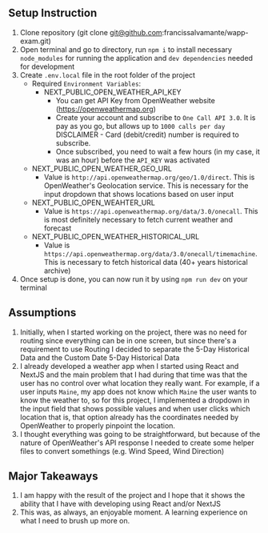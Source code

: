 ## Setup Instruction

1. Clone repository (git clone git@github.com:francissalvamante/wapp-exam.git)
2. Open terminal and go to directory, run `npm i` to install necessary `node_modules` for running the application and `dev dependencies` needed for development
3. Create `.env.local` file in the root folder of the project
   - Required `Environment Variables`:
     - NEXT_PUBLIC_OPEN_WEATHER_API_KEY
       - You can get API Key from OpenWeather website (https://openweathermap.org)
       - Create your account and subscribe to `One Call API 3.0`. It is pay as you go, but allows up to `1000 calls per day` DISCLAIMER - Card (debit/credit) number is required to subscribe.
       - Once subscribed, you need to wait a few hours (in my case, it was an hour) before the `API_KEY` was activated
   - NEXT_PUBLIC_OPEN_WEATHER_GEO_URL
     - Value is `http://api.openweathermap.org/geo/1.0/direct`. This is OpenWeather's Geolocation service. This is necessary for the input dropdown that shows locations based on user input
   - NEXT_PUBLIC_OPEN_WEAHTER_URL
     - Value is `https://api.openweathermap.org/data/3.0/onecall`. This is most definitely necessary to fetch current weather and forecast
   - NEXT_PUBLIC_OPEN_WEATHER_HISTORICAL_URL
     - Value is `https://api.openweathermap.org/data/3.0/onecall/timemachine`. This is necessary to fetch historical data (40+ years historical archive)
4. Once setup is done, you can now run it by using `npm run dev` on your terminal

## Assumptions

1. Initially, when I started working on the project, there was no need for routing since everything can be in one screen, but since there's a requirement to use Routing I decided to separate the 5-Day Historical Data and the Custom Date 5-Day Historical Data
2. I already developed a weather app when I started using React and NextJS and the main problem that I had during that time was that the user has no control over what location they really want. For example, if a user inputs `Maine`, my app does not know which `Maine` the user wants to know the weather to, so for this project, I implemented a dropdown in the input field that shows possible values and when user clicks which location that is, that option already has the coordinates needed by OpenWeather to properly pinpoint the location.
3. I thought everything was going to be straightforward, but because of the nature of OpenWeather's API response I needed to create some helper files to convert somethings (e.g. Wind Speed, Wind Direction)

## Major Takeaways

1. I am happy with the result of the project and I hope that it shows the ability that I have with developing using React and/or NextJS
2. This was, as always, an enjoyable moment. A learning experience on what I need to brush up more on.

